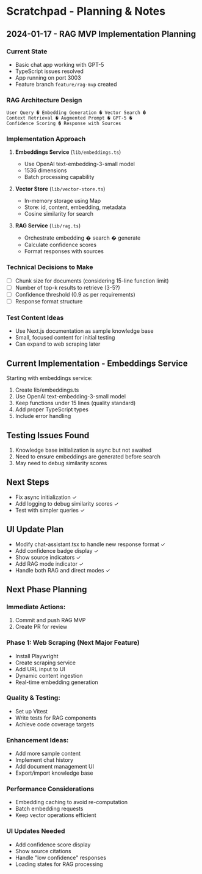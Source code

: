 # Scratchpad - Planning & Notes

## 2024-01-17 - RAG MVP Implementation Planning

### Current State
- Basic chat app working with GPT-5
- TypeScript issues resolved
- App running on port 3003
- Feature branch `feature/rag-mvp` created

### RAG Architecture Design
```
User Query � Embedding Generation � Vector Search �
Context Retrieval � Augmented Prompt � GPT-5 �
Confidence Scoring � Response with Sources
```

### Implementation Approach
1. **Embeddings Service** (`lib/embeddings.ts`)
   - Use OpenAI text-embedding-3-small model
   - 1536 dimensions
   - Batch processing capability

2. **Vector Store** (`lib/vector-store.ts`)
   - In-memory storage using Map
   - Store: id, content, embedding, metadata
   - Cosine similarity for search

3. **RAG Service** (`lib/rag.ts`)
   - Orchestrate embedding � search � generate
   - Calculate confidence scores
   - Format responses with sources

### Technical Decisions to Make
- [ ] Chunk size for documents (considering 15-line function limit)
- [ ] Number of top-k results to retrieve (3-5?)
- [ ] Confidence threshold (0.9 as per requirements)
- [ ] Response format structure

### Test Content Ideas
- Use Next.js documentation as sample knowledge base
- Small, focused content for initial testing
- Can expand to web scraping later

## Current Implementation - Embeddings Service

Starting with embeddings service:
1. Create lib/embeddings.ts
2. Use OpenAI text-embedding-3-small model
3. Keep functions under 15 lines (quality standard)
4. Add proper TypeScript types
5. Include error handling

## Testing Issues Found

1. Knowledge base initialization is async but not awaited
2. Need to ensure embeddings are generated before search
3. May need to debug similarity scores

## Next Steps
- Fix async initialization ✓
- Add logging to debug similarity scores ✓
- Test with simpler queries ✓

## UI Update Plan
- Modify chat-assistant.tsx to handle new response format ✓
- Add confidence badge display ✓
- Show source indicators ✓
- Add RAG mode indicator ✓
- Handle both RAG and direct modes ✓

## Next Phase Planning

### Immediate Actions:
1. Commit and push RAG MVP
2. Create PR for review

### Phase 1: Web Scraping (Next Major Feature)
- Install Playwright
- Create scraping service
- Add URL input to UI
- Dynamic content ingestion
- Real-time embedding generation

### Quality & Testing:
- Set up Vitest
- Write tests for RAG components
- Achieve code coverage targets

### Enhancement Ideas:
- Add more sample content
- Implement chat history
- Add document management UI
- Export/import knowledge base

### Performance Considerations
- Embedding caching to avoid re-computation
- Batch embedding requests
- Keep vector operations efficient

### UI Updates Needed
- Add confidence score display
- Show source citations
- Handle "low confidence" responses
- Loading states for RAG processing